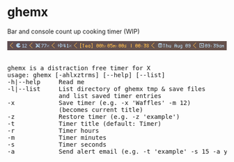 # ghemx 

Bar and console count up cooking timer (WIP)

<p align="center">
<img src="https://github.com/csmertx/ghemx/blob/master/ghemx_screenshot.png?raw=true" alt="Preview of ghemx"/>
</p>

<pre>

ghemx is a distraction free timer for X
usage: ghemx [-ahlxztrms] [--help] [--list]
-h|--help     Read me
-l|--list     List directory of ghemx tmp & save files
              and list saved timer entries
-x            Save timer (e.g. -x 'Waffles' -m 12)
              (becomes current title)
-z            Restore timer (e.g. -z 'example')
-t            Timer title (default: Timer)
-r            Timer hours
-m            Timer minutes
-s            Timer seconds
-a            Send alert email (e.g. -t 'example' -s 15 -a y)
</pre>
